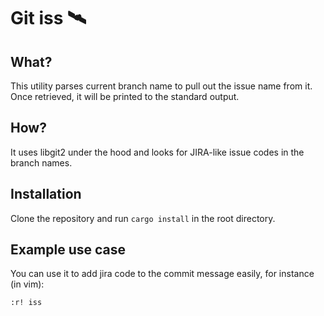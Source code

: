 # Git iss 🛰️

## What?

This utility parses current branch name to pull out the issue name from it. Once retrieved, it will be printed to the standard output.

## How?

It uses libgit2 under the hood and looks for JIRA-like issue codes in the branch names.

## Installation

Clone the repository and run `cargo install` in the root directory.

## Example use case

You can use it to add jira code to the commit message easily, for instance (in vim):

`:r! iss`
